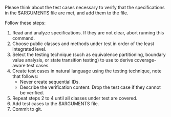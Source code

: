 Please think about the test cases necessary to verify that the specifications in the $ARGUMENTS file are met, and add them to the file.

Follow these steps:

1. Read and analyze specifications. If they are not clear, abort running this command.
2. Choose public classes and methods under test in order of the least integrated level.
3. Select the testing technique (such as equivalence partitioning, boundary value analysis, or state transition testing) to use to derive coverage-aware test cases.
4. Create test cases in natural language using the testing technique, note that follows:
    - Never create sequential IDs.
    - Describe the verification content. Drop the test case if they cannot be verified.
5. Repeat steps 2 to 4 until all classes under test are covered.
6. Add test cases to the $ARGUMENTS file.
7. Commit to git.
